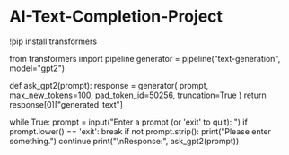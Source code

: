# AI-Text-Completion-Project

!pip install transformers

from transformers import pipeline
generator = pipeline("text-generation", model="gpt2")

def ask_gpt2(prompt):
    response = generator(
        prompt,
        max_new_tokens=100,
        pad_token_id=50256,
        truncation=True
    )
    return response[0]["generated_text"]


while True:
    prompt = input("Enter a prompt (or 'exit' to quit): ")
    if prompt.lower() == 'exit':
        break
    if not prompt.strip():
        print("Please enter something.")
        continue
    print("\nResponse:", ask_gpt2(prompt))
